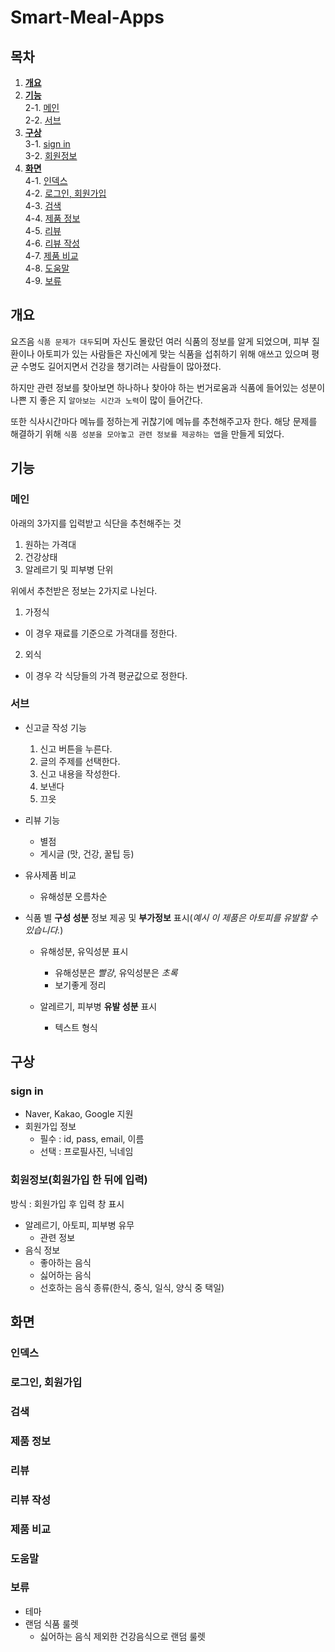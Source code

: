 <!-- @format -->

# Smart-Meal-Apps

## 목차

1. **[개요](#개요)**
2. **[기능](#기능)**<br>
  2-1. [메인](#메인)<br>
  2-2. [서브](#서브)<br>
3. **[구상](#구상)**<br>
  3-1. [sign in](#sign-in)<br>
  3-2. [회원정보](#회원정보)<br>
4. **[화면](#화면)**<br>
  4-1. [인덱스](#인덱스)<br>
  4-2. [로그인, 회원가입](#로그인,-회원가입)<br>
  4-3. [검색](#검색)<br>
  4-4. [제품 정보](#제품-정보)<br>
  4-5. [리뷰](#리뷰)<br>
  4-6. [리뷰 작성](#리뷰-작성)<br>
  4-7. [제품 비교](#제품-비교)<br>
  4-8. [도움말](#도움말)<br>
  4-9. [보류](#보류)<br>
  

## 개요

요즈음 `식품 문제가 대두`되며 자신도 몰랐던 여러 식품의 정보를 알게 되었으며,
피부 질환이나 아토피가 있는 사람들은 자신에게 맞는 식품을 섭취하기 위해
애쓰고 있으며 평균 수명도 길어지면서 건강을 챙기려는 사람들이 많아졌다.

하지만 관련 정보를 찾아보면 하나하나 찾아야 하는 번거로움과
식품에 들어있는 성분이 나쁜 지 좋은 지 `알아보는 시간과 노력`이 많이 들어간다.

또한 식사시간마다 메뉴를 정하는게 귀찮기에 메뉴를 추천해주고자 한다.
해당 문제를 해결하기 위해 `식품 성분을 모아놓고 관련 정보를 제공하는 앱`을 만들게 되었다.

## 기능

### 메인
아래의 3가지를 입력받고 식단을 추천해주는 것
1. 원하는 가격대
2. 건강상태
3. 알레르기 및 피부병 단위

위에서 추천받은 정보는 2가지로 나뉜다.
1. 가정식
  - 이 경우 재료를 기준으로 가격대를 정한다.
2. 외식
  - 이 경우 각 식당들의 가격 평균값으로 정한다.

### 서브

- 신고글 작성 기능
  1. 신고 버튼을 누른다.
  2. 글의 주제를 선택한다.
  3. 신고 내용을 작성한다.
  4. 보낸다
  5. 끄읏
  
- 리뷰 기능
  - 별점
  - 게시글 (맛, 건강, 꿀팁 등)
  
- 유사제품 비교
  - 유해성분 오름차순
  
- 식품 별 **구성 성분** 정보 제공 및 **부가정보** 표시(_예시 이 제품은 아토피를 유발할 수 있습니다._)
  - 유해성분, 유익성분 표시
    - 유해성분은 _빨강_, 유익성분은 _초록_
    - 보기좋게 정리

  - 알레르기, 피부병 **유발 성분** 표시
    - 텍스트 형식

## 구상

### sign in

- Naver, Kakao, Google 지원
- 회원가입 정보
  - 필수 : id, pass, email, 이름
  - 선택 : 프로필사진, 닉네임

### 회원정보(회원가입 한 뒤에 입력)

방식 : 회원가입 후 입력 창 표시

- 알레르기, 아토피, 피부병 유무
  - 관련 정보
- 음식 정보
  - 좋아하는 음식
  - 싫어하는 음식
  - 선호하는 음식 종류(한식, 중식, 일식, 양식 중 택일)

## 화면

### 인덱스

### 로그인, 회원가입

### 검색

### 제품 정보

### 리뷰

### 리뷰 작성

### 제품 비교

### 도움말

### 보류

- 테마
- 랜덤 식품 룰렛
  - 싫어하는 음식 제외한 건강음식으로 랜덤 룰렛
